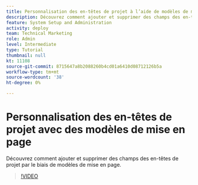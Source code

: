 ```yaml
---
title: Personnalisation des en-têtes de projet à l’aide de modèles de mise en page
description: Découvrez comment ajouter et supprimer des champs des en-têtes de projet par le biais de modèles de mise en page.
feature: System Setup and Administration
activity: deploy
team: Technical Marketing
role: Admin
level: Intermediate
type: Tutorial
thumbnail: null
kt: 11108
source-git-commit: 8715647a8b2088260b4cd01a6410d08712126b5a
workflow-type: tm+mt
source-wordcount: '38'
ht-degree: 0%

---
```


# Personnalisation des en-têtes de projet avec des modèles de mise en page

Découvrez comment ajouter et supprimer des champs des en-têtes de projet par le biais de modèles de mise en page.

>[!VIDEO](https://video.tv.adobe.com/v/3409081)

